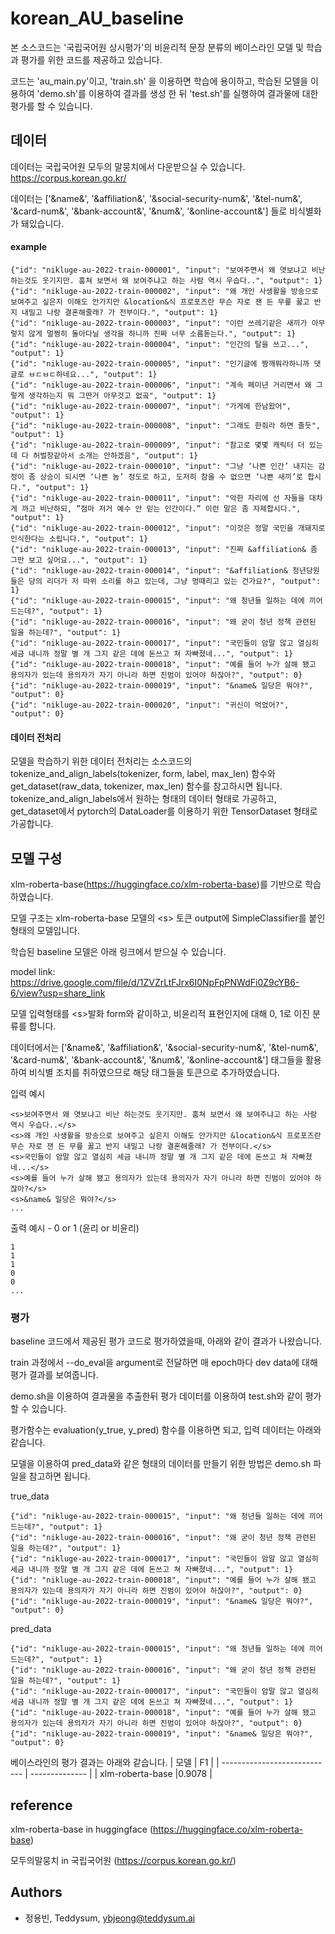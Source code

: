 # korean_AU_baseline

본 소스코드는 '국립국어원 상시평가'의 비윤리적 문장 분류의 베이스라인 모델 및 학습과 평가를 위한 코드를 제공하고 있습니다. 

코드는 'au_main.py'이고, 'train.sh' 을 이용하면 학습에 용이하고, 학습된 모델을 이용하여 'demo.sh'를 이용하여 결과를 생성 한 뒤 'test.sh'를 실행하여 결과물에 대한 평가를 할 수 있습니다.



## 데이터
데이터는 국립국어원 모두의 말뭉치에서 다운받으실 수 있습니다. https://corpus.korean.go.kr/

데이터는 ['&name&', '&affiliation&', '&social-security-num&', '&tel-num&', '&card-num&', '&bank-account&', '&num&', '&online-account&'] 들로 비식별화가 돼있습니다.

#### example
``` 
{"id": "nikluge-au-2022-train-000001", "input": "보여주면서 왜 엿보냐고 비난 하는것도 웃기지만. 훔쳐 보면서 왜 보여주냐고 하는 사람 역시 우습다..", "output": 1}
{"id": "nikluge-au-2022-train-000002", "input": "왜 개인 사생활을 방송으로 보여주고 싶은지 이해도 안가지만 &location&식 프로포즈란 무슨 자로 잰 든 무릎 꿇고 반지 내밀고 나랑 결혼해줄래? 가 전부이다.", "output": 1}
{"id": "nikluge-au-2022-train-000003", "input": "이런 쓰레기같은 새끼가 아무렇지 않게 멀쩡히 돌아다닐 생각을 하니까 진짜 너무 소름돋는다.", "output": 1}
{"id": "nikluge-au-2022-train-000004", "input": "인간의 탈을 쓰고...", "output": 1}
{"id": "nikluge-au-2022-train-000005", "input": "인기글에 짱깨뭐라하니까 댓글로 ㅂㄷㅂㄷ하네요...", "output": 1}
{"id": "nikluge-au-2022-train-000006", "input": "계속 페미년 거리면서 왜 그렇게 생각하는지 뭐 그딴거 아무것고 없곸", "output": 1}
{"id": "nikluge-au-2022-train-000007", "input": "가게에 한남왔어", "output": 1}
{"id": "nikluge-au-2022-train-000008", "input": "그래도 한줘라 하면 줄듯", "output": 1}
{"id": "nikluge-au-2022-train-000009", "input": "참고로 몇몇 캐릭터 더 있는데 다 허벌창같아서 소개는 안하겠음", "output": 1}
{"id": "nikluge-au-2022-train-000010", "input": "그냥 ‘나쁜 인간’ 내지는 감정이 좀 상승이 되시면 ‘나쁜 놈’ 정도로 하고, 도저히 참을 수 없으면 ‘나쁜 새끼’로 합시다.", "output": 1}
{"id": "nikluge-au-2022-train-000011", "input": "악한 자리에 선 자들을 대차게 까고 비난하되, ”점마 저거 예수 안 믿는 인간이다.” 이런 말은 좀 자제합시다.", "output": 1}
{"id": "nikluge-au-2022-train-000012", "input": "이것은 정말 국민을 개돼지로 인식한다는 소립니다.", "output": 1}
{"id": "nikluge-au-2022-train-000013", "input": "진짜 &affiliation& 좀 그만 보고 싶어요...", "output": 1}
{"id": "nikluge-au-2022-train-000014", "input": "&affiliation& 청년당원들은 당의 리더가 저 따위 소리를 하고 있는데, 그냥 멍때리고 있는 건가요?", "output": 1}
{"id": "nikluge-au-2022-train-000015", "input": "왜 청년들 일하는 데에 끼어 드는데?", "output": 1}
{"id": "nikluge-au-2022-train-000016", "input": "왜 굳이 청년 정책 관련된 일을 하는데?", "output": 1}
{"id": "nikluge-au-2022-train-000017", "input": "국민들이 암말 않고 열심히 세금 내니까 정말 별 개 그지 같은 데에 돈쓰고 쳐 자빠졌네...", "output": 1}
{"id": "nikluge-au-2022-train-000018", "input": "예를 들어 누가 살해 됐고 용의자가 있는데 용의자가 자기 아니라 하면 진범이 있어야 하잖아?", "output": 0}
{"id": "nikluge-au-2022-train-000019", "input": "&name& 일당은 뭐야?", "output": 0}
{"id": "nikluge-au-2022-train-000020", "input": "귀신이 먹었어?", "output": 0}
```

#### 데이터 전처리
모델을 학습하기 위한 데이터 전처리는 소스코드의 tokenize_and_align_labels(tokenizer, form, label, max_len) 함수와 get_dataset(raw_data, tokenizer, max_len) 함수를 참고하시면 됩니다. tokenize_and_align_labels에서 원하는 형태의 데이터 형태로 가공하고, get_dataset에서 pytorch의 DataLoader를 이용하기 위한 TensorDataset 형태로 가공합니다.


## 모델 구성

xlm-roberta-base(https://huggingface.co/xlm-roberta-base)를 기반으로 학습하였습니다.

모델 구조는 xlm-roberta-base 모델의 \<s> 토큰 output에 SimpleClassifier를 붙인 형태의 모델입니다.

학습된 baseline 모델은 아래 링크에서 받으실 수 있습니다.

model link: https://drive.google.com/file/d/1ZVZrLtFJrx6I0NpFpPNWdFi0Z9cYB6-6/view?usp=share_link

모델 입력형태를 \<s>발화 form</s>와 같이하고, 비윤리적 표현인지에 대해 0, 1로 이진 분류를 합니다.

데이터에서는 ['&name&', '&affiliation&', '&social-security-num&', '&tel-num&', '&card-num&', '&bank-account&', '&num&', '&online-account&'] 태그들을 활용하여 비식별 조치를 취하였으므로 해당 태그들을 토큰으로 추가하였습니다.


입력 예시
```
<s>보여주면서 왜 엿보냐고 비난 하는것도 웃기지만. 훔쳐 보면서 왜 보여주냐고 하는 사람 역시 우습다..</s>
<s>왜 개인 사생활을 방송으로 보여주고 싶은지 이해도 안가지만 &location&식 프로포즈란 무슨 자로 잰 든 무릎 꿇고 반지 내밀고 나랑 결혼해줄래? 가 전부이다.</s>
<s>국민들이 암말 않고 열심히 세금 내니까 정말 별 개 그지 같은 데에 돈쓰고 쳐 자빠졌네...</s>
<s>예를 들어 누가 살해 됐고 용의자가 있는데 용의자가 자기 아니라 하면 진범이 있어야 하잖아?</s>
<s>&name& 일당은 뭐야?</s>
...
```

출력 예시 - 0 or 1 (윤리 or 비윤리)
```
1
1
1
0
0
...
```

### 평가
baseline 코드에서 제공된 평가 코드로 평가하였을때, 아래와 같이 결과가 나왔습니다.

train 과정에서 --do_eval을 argument로 전달하면 매 epoch마다 dev data에 대해 평가 결과를 보여줍니다.

demo.sh을 이용하여 결과물을 추출한뒤 평가 데이터를 이용하여 test.sh와 같이 평가할 수 있습니다.

평가함수는 evaluation(y_true, y_pred) 함수를 이용하면 되고, 입력 데이터는 아래와 같습니다.

모델을 이용하여 pred_data와 같은 형태의 데이터를 만들기 위한 방법은 demo.sh 파일을 참고하면 됩니다.

true_data
``` 
{"id": "nikluge-au-2022-train-000015", "input": "왜 청년들 일하는 데에 끼어 드는데?", "output": 1}
{"id": "nikluge-au-2022-train-000016", "input": "왜 굳이 청년 정책 관련된 일을 하는데?", "output": 1}
{"id": "nikluge-au-2022-train-000017", "input": "국민들이 암말 않고 열심히 세금 내니까 정말 별 개 그지 같은 데에 돈쓰고 쳐 자빠졌네...", "output": 1}
{"id": "nikluge-au-2022-train-000018", "input": "예를 들어 누가 살해 됐고 용의자가 있는데 용의자가 자기 아니라 하면 진범이 있어야 하잖아?", "output": 0}
{"id": "nikluge-au-2022-train-000019", "input": "&name& 일당은 뭐야?", "output": 0}
```


pred_data
```
{"id": "nikluge-au-2022-train-000015", "input": "왜 청년들 일하는 데에 끼어 드는데?", "output": 1}
{"id": "nikluge-au-2022-train-000016", "input": "왜 굳이 청년 정책 관련된 일을 하는데?", "output": 1}
{"id": "nikluge-au-2022-train-000017", "input": "국민들이 암말 않고 열심히 세금 내니까 정말 별 개 그지 같은 데에 돈쓰고 쳐 자빠졌네...", "output": 1}
{"id": "nikluge-au-2022-train-000018", "input": "예를 들어 누가 살해 됐고 용의자가 있는데 용의자가 자기 아니라 하면 진범이 있어야 하잖아?", "output": 0}
{"id": "nikluge-au-2022-train-000019", "input": "&name& 일당은 뭐야?", "output": 0}
```

베이스라인의 평가 결과는 아래와 같습니다.
| 모델                       | F1         |
| ---------------------------- | -------------- |
| xlm-roberta-base  |0.9078 |


## reference
xlm-roberta-base in huggingface (https://huggingface.co/xlm-roberta-base)

모두의말뭉치 in 국립국어원 (https://corpus.korean.go.kr/)
## Authors
- 정용빈, Teddysum, ybjeong@teddysum.ai
